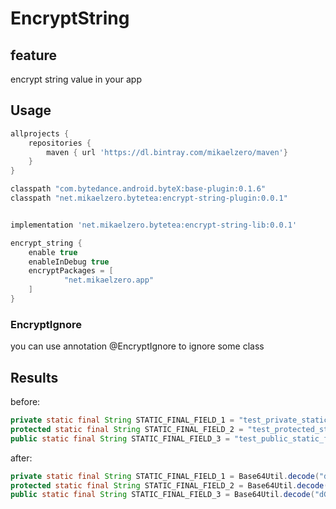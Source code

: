 # EncryptString

## feature

encrypt string value in your app

## Usage

```gradle
allprojects {
    repositories {
        maven { url 'https://dl.bintray.com/mikaelzero/maven'}
    }
}

classpath "com.bytedance.android.byteX:base-plugin:0.1.6"
classpath "net.mikaelzero.bytetea:encrypt-string-plugin:0.0.1"


implementation 'net.mikaelzero.bytetea:encrypt-string-lib:0.0.1'

encrypt_string {
    enable true
    enableInDebug true
    encryptPackages = [
            "net.mikaelzero.app"
    ]
}
```

### EncryptIgnore

you can use annotation @EncryptIgnore to ignore some class


## Results


before:

```java
private static final String STATIC_FINAL_FIELD_1 = "test_private_static_final";
protected static final String STATIC_FINAL_FIELD_2 = "test_protected_static_final";
public static final String STATIC_FINAL_FIELD_3 = "test_public_static_final";
```

after:

```java
private static final String STATIC_FINAL_FIELD_1 = Base64Util.decode("dGVzdF9wcml2YXRlX3N0YXRpY19maW5hbA==");
protected static final String STATIC_FINAL_FIELD_2 = Base64Util.decode("dGVzdF9wcm90ZWN0ZWRfc3RhdGljX2ZpbmFs");
public static final String STATIC_FINAL_FIELD_3 = Base64Util.decode("dGVzdF9wdWJsaWNfc3RhdGljX2ZpbmFs");
```